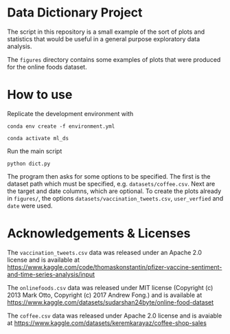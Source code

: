 # Data Dictionary Project

The script in this repository is a small example of the sort of plots and statistics that would be useful in a general purpose exploratory data analysis.

The `figures` directory contains some examples of plots that were produced for the online foods dataset.

# How to use

Replicate the development environment with

`conda env create -f environment.yml`

`conda activate ml_ds`

Run the main script

`python dict.py`

The program then asks for some options to be specified. The first is the dataset path which must be specified, e.g. `datasets/coffee.csv`.
Next are the target and date columns, which are optional.
To create the plots already in `figures/`, the options `datasets/vaccination_tweets.csv`, `user_verfied` and `date` were used.

# Acknowledgements & Licenses

The `vaccination_tweets.csv` data was released under an Apache 2.0 license and is available at https://www.kaggle.com/code/thomaskonstantin/pfizer-vaccine-sentiment-and-time-series-analysis/input

The `onlinefoods.csv` data was released under MIT license (Copyright (c) 2013 Mark Otto, Copyright (c) 2017 Andrew Fong.) and is available at https://www.kaggle.com/datasets/sudarshan24byte/online-food-dataset

The `coffee.csv` data was released under Apache 2.0 license and is avaiable at https://www.kaggle.com/datasets/keremkarayaz/coffee-shop-sales

